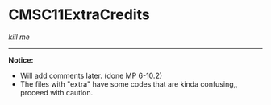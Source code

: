 # CMSC11ExtraCredits
*kill me*

---

**Notice:**
- Will add comments later. (done MP 6-10.2)
- The files with "extra" have some codes that are kinda confusing,, proceed with caution. 
